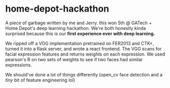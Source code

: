 # home-depot-hackathon

A piece of garbage written by me and Jerry. this won 5th @ GATech + Home Depot's deep learning hackathon.
We're both honestly kinda surprised because this is our **first experience ever with deep learning.**

We ripped off a VGG implementation pretrained on FER2013 and CTK+, turned it into a flask server, and wrote a react frontend.
The VGG scans for facial expression features and returns weights on each expression. We used pearson's R on two sets of weights to see if two faces had similar expressions.

We should've done a lot of things differently (open_cv face detection and a *tiny* bit of feature engineering lol)
